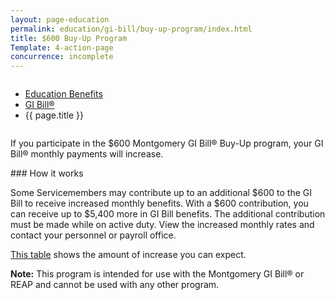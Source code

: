 ```yaml
---
layout: page-education
permalink: education/gi-bill/buy-up-program/index.html
title: $600 Buy-Up Program
Template: 4-action-page
concurrence: incomplete
---
```


<div class="splash" markdown="0">
<div class="row" markdown="0">
<div class="small-12 columns" markdown="0">

<ul class="breadcrumbs" role="menubar" aria-label="Primary">
<li class="parent"><a href="{{ site.url }}/education/">Education Benefits</a></li>
<li class="parent"><a href="{{ site.url }}/education/gi-bill/">GI Bill®</a></li>
<li class="active">{{ page.title }}</li>
</ul>

</div>
</div>
</div>

<div class="main" role="main" markdown="0">

<!--<div class="action-bar">
  <div class="row">
    <div class="small-12 columns">

    </div>
  </div>  
</div>-->

<div class="section one" markdown="0">
<div class="primary" markdown="0">
<div class="row" markdown="0">
<div class="small-12 columns" markdown="1">

If you participate in the $600 Montgomery GI Bill® Buy-Up program, your GI Bill® monthly payments will increase.
</div>
<div class="small-12 columns" markdown="1">
<div class="call-out">
### How it works

Some Servicemembers may contribute up to an additional $600 to the GI Bill to receive increased monthly benefits. With a $600 contribution, you can receive up to $5,400 more in GI Bill benefits. The additional contribution must be made while on active duty. View the increased monthly rates and contact your personnel or payroll office.

[This table](http://www.benefits.va.gov/gibill/resources/benefits_resources/rates/600_buyup.asp) shows the amount of increase you can expect.

**Note:** This program is intended for use with the Montgomery GI Bill® or REAP and cannot be used with any other program.
</div>


</div>
</div>
</div>


</div>
